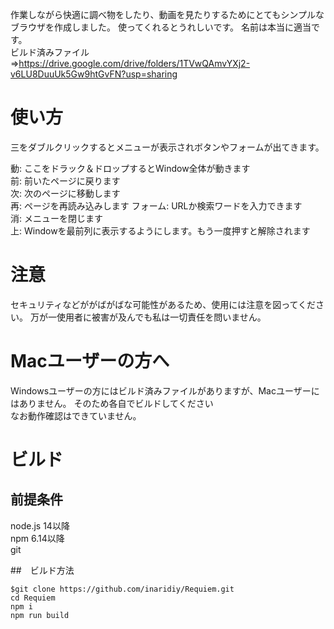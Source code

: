 作業しながら快適に調べ物をしたり、動画を見たりするためにとてもシンプルなブラウザを作成しました。
使ってくれるとうれしいです。
名前は本当に適当です。  
ビルド済みファイル=>https://drive.google.com/drive/folders/1TVwQAmvYXj2-v6LU8DuuUk5Gw9htGvFN?usp=sharing

# 使い方
三をダブルクリックするとメニューが表示されボタンやフォームが出てきます。  
  
動: ここをドラック＆ドロップするとWindow全体が動きます  
前: 前いたページに戻ります  
次: 次のページに移動します  
再: ページを再読み込みします
フォーム: URLか検索ワードを入力できます  
消: メニューを閉じます  
上: Windowを最前列に表示するようにします。もう一度押すと解除されます  

# 注意
セキュリティなどががばがばな可能性があるため、使用には注意を図ってください。
万が一使用者に被害が及んでも私は一切責任を問いません。

# Macユーザーの方へ
Windowsユーザーの方にはビルド済みファイルがありますが、Macユーザーにはありません。
そのため各自でビルドしてください  
なお動作確認はできていません。

# ビルド
## 前提条件
node.js 14以降  
npm 6.14以降  
git

##　ビルド方法

```
$git clone https://github.com/inaridiy/Requiem.git
cd Requiem
npm i
npm run build
```
